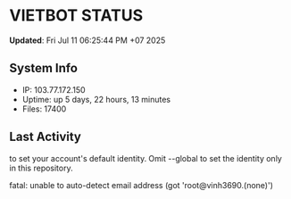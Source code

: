# VIETBOT STATUS
**Updated**: Fri Jul 11 06:25:44 PM +07 2025

## System Info
- IP: 103.77.172.150
- Uptime: up 5 days, 22 hours, 13 minutes
- Files: 17400

## Last Activity

to set your account's default identity.
Omit --global to set the identity only in this repository.

fatal: unable to auto-detect email address (got 'root@vinh3690.(none)')
